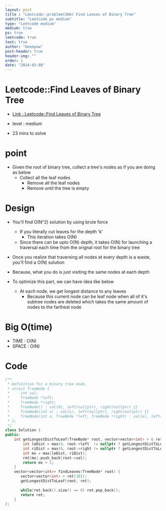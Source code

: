```yaml
---
layout: post
title : "Leetcode::problem(366) Find Leaves of Binary Tree"
subtitle: "Leetcode ps medium"
type: "Leetcode medium"
medium: true
ps: true
leetcode: true
text: true
author: "beenpow"
post-header: true
header-img: ""
order: 1
date: "2024-03-08"
---
```


# Leetcode::Find Leaves of Binary Tree
- [Link : Leetcode::Find Leaves of Binary Tree](https://leetcode.com/problems/find-leaves-of-binary-tree/description/)

- level : medium
- 23 mins to solve

# point
- Given the root of binary tree, collect a tree's nodes as if you are doing as below
  - Collect all the leaf nodes
	- Remove all the leaf nodes
	- Remove until the tree is empty

# Design
- You'll find O(N^2) solution by using brute force
  - If you literally cut leaves for the depth 'k'
	  - This iteration takes O(N)
  - Since there can be upto O(N) depth, it takes O(N) for launching a traversal each time from the orignal root for the binary tree

- Once you realize that traversing all nodes at every depth is a waste, you'll find a O(N) solution
- Because, what you do is just visiting the same nodes at each depth
- To optimize this part, we can have idea like below
  - At each node, we get longest distance to any leaves
	  - Because this current node can be leaf node when all of it's subtree nodes are deleted which takes the same amount of nodes to the farthest node


# Big O(time)
- TIME : O(N)
- SPACE : O(N)

# Code

```cpp
/**
 * Definition for a binary tree node.
 * struct TreeNode {
 *     int val;
 *     TreeNode *left;
 *     TreeNode *right;
 *     TreeNode() : val(0), left(nullptr), right(nullptr) {}
 *     TreeNode(int x) : val(x), left(nullptr), right(nullptr) {}
 *     TreeNode(int x, TreeNode *left, TreeNode *right) : val(x), left(left), right(right) {}
 * };
 */
class Solution {
public:
    int getLongestDistToLeaf(TreeNode* root, vector<vector<int> > & ret) {
        int leDist = max(0, root->left  != nullptr ? getLongestDistToLeaf(root->left, ret) : 0);
        int riDist = max(0, root->right != nullptr ? getLongestDistToLeaf(root->right, ret): 0);
        int mx = max(leDist, riDist);
        ret[mx].push_back(root->val);
        return mx + 1;
    }
    vector<vector<int>> findLeaves(TreeNode* root) {
       vector<vector<int> > ret(101);
       getLongestDistToLeaf(root, ret);
       
       while(ret.back().size() == 0) ret.pop_back();  
       return ret;
    }
};
```
